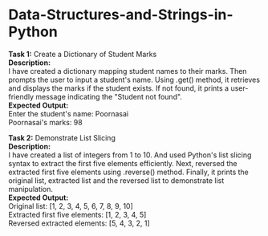 # Data-Structures-and-Strings-in-Python  
**Task 1:** Create a Dictionary of Student Marks  
**Description:**  
I have created a dictionary mapping student names to their marks. Then prompts the user to input a student's name. Using .get() method, it retrieves and displays the marks if the student exists. If not found, it prints a user-friendly message indicating the "Student not found".  
**Expected Output:**  
Enter the student's name: Poornasai  
Poornasai's marks: 98  

**Task 2:** Demonstrate List Slicing  
**Description:**  
I have created a list of integers from 1 to 10. And used Python's list slicing syntax to extract the first five elements efficiently. Next, reversed the extracted first five elements using .reverse() method. Finally, it prints the original list, extracted list and the reversed list to demonstrate list manipulation.  
**Expected Output:**  
Original list:  [1, 2, 3, 4, 5, 6, 7, 8, 9, 10]  
Extracted first five elements:  [1, 2, 3, 4, 5]  
Reversed extracted elements:  [5, 4, 3, 2, 1]  

